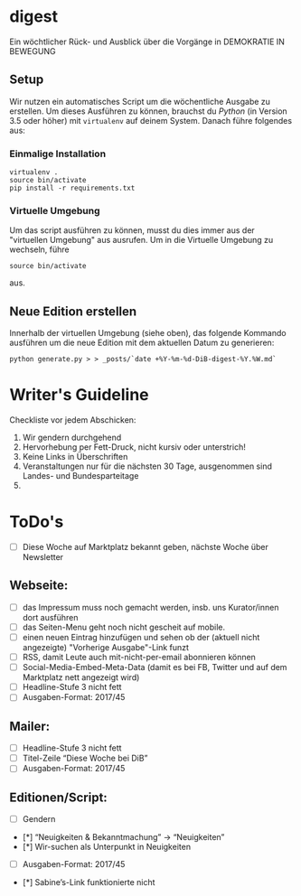 # digest
Ein wöchtlicher Rück- und Ausblick über die Vorgänge in DEMOKRATIE IN BEWEGUNG


## Setup

Wir nutzen ein automatisches Script um die wöchentliche Ausgabe zu erstellen. Um dieses Ausführen zu können, brauchst du _Python_ (in Version 3.5 oder höher) mit `virtualenv` auf deinem System. Danach führe folgendes aus:

### Einmalige Installation

```
virtualenv .
source bin/activate
pip install -r requirements.txt
```

### Virtuelle Umgebung

Um das script ausführen zu können, musst du dies immer aus der "virtuellen Umgebung" aus ausrufen. Um in die Virtuelle Umgebung zu wechseln, führe

```
source bin/activate
```

aus.

## Neue Edition erstellen

Innerhalb der virtuellen Umgebung (siehe oben), das folgende Kommando ausführen um die neue Edition mit dem aktuellen Datum zu generieren:

```
python generate.py > > _posts/`date +%Y-%m-%d-DiB-digest-%Y.%W.md`
```

# Writer's Guideline

Checkliste vor jedem Abschicken:

1. Wir gendern durchgehend
2. Hervorhebung per Fett-Druck, nicht kursiv oder unterstrich!
3. Keine Links in Überschriften
4. Veranstaltungen nur für die nächsten 30 Tage, ausgenommen sind Landes- und Bundesparteitage
5. 


# ToDo's

- [ ] Diese Woche auf Marktplatz bekannt geben, nächste Woche über Newsletter

## Webseite:

 - [ ] das Impressum muss noch gemacht werden, insb. uns Kurator/innen dort ausführen
 - [ ] das Seiten-Menu geht noch nicht gescheit auf mobile.
 - [ ] einen neuen Eintrag hinzufügen und sehen ob der (aktuell nicht angezeigte) "Vorherige Ausgabe"-Link funzt
 - [ ] RSS, damit Leute auch mit-nicht-per-email abonnieren können
 - [ ] Social-Media-Embed-Meta-Data (damit es bei FB, Twitter und auf dem Marktplatz nett angezeigt wird)
 - [ ] Headline-Stufe 3 nicht fett
 - [ ] Ausgaben-Format: 2017/45

## Mailer:

 - [ ] Headline-Stufe 3 nicht fett
 - [ ] Titel-Zeile “Diese Woche bei DiB”
 - [ ] Ausgaben-Format: 2017/45

## Editionen/Script:

- [ ] Gendern
- [*] “Neuigkeiten & Bekanntmachung” → “Neuigkeiten”
- [*] Wir-suchen als Unterpunkt in Neuigkeiten
- [ ] Ausgaben-Format: 2017/45
- [*] Sabine’s-Link funktionierte nicht
